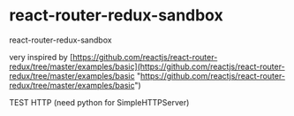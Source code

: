 # react-router-redux-sandbox

react-router-redux-sandbox

very inspired by 
[https://github.com/reactjs/react-router-redux/tree/master/examples/basic](https://github.com/reactjs/react-router-redux/tree/master/examples/basic "https://github.com/reactjs/react-router-redux/tree/master/examples/basic")

TEST HTTP (need python for SimpleHTTPServer)
